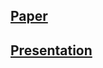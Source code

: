 ## [Paper](https://github.com/suhail511/tensorbased/blob/master/paper.pdf)

## [Presentation](https://github.com/suhail511/tensorbased/blob/master/presentation.pdf)
